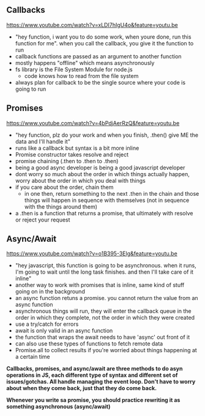 ## Callbacks
https://www.youtube.com/watch?v=xLDI7hIgU4o&feature=youtu.be

- "hey function, i want you to do some work, when youre done, run this function for me". when you call the callback, you give it the function to run
- callback functions are passed as an argument to another function
- mostly happens "offline" which means asynchronously 
- fs library is the File System Module for node.js
  - code knows how to read from the file system
- always plan for callback to be the single source where your code is going to run

## Promises
https://www.youtube.com/watch?v=4bPdjAerRzQ&feature=youtu.be

- "hey function, plz do your work and when you finish, .then() give ME the data and I'll handle it"
- runs like a callback but syntax is a bit more inline
- Promise constructor takes resolve and reject
- promise chaining (.then to .then to .then)
- being a good async developer is being a good javascript developer
- dont worry so much about the order in which things actually happen, worry about the order in which you deal with things
- if you care about the order, chain them
  - in one then, return something to the next .then in the chain and those things will happen in sequence with themselves (not in sequence with the things around them)
- a .then is a function that returns a promise, that ultimately with resolve or reject your request 

## Async/Await
https://www.youtube.com/watch?v=o1B395-3Elg&feature=youtu.be

- "hey javascript, this function is going to be asynchronous. when it runs, I'm going to wait until the long task finishes. and then I'll take care of it inline"
- another way to work with promises that is inline, same kind of stuff going on in the background
- an async function retuns a promise. you cannot return the value from an async function
- asynchronous things will run, they will enter the callback queue in the order in which they complete, not the order in which they were created
- use a try/catch for errors 
- await is only valid in an async function 
- the function that wraps the await needs to have 'async' out front of it
- can also use these types of functions to fetch remote data
- Promise.all to collect results if you're worried about things happening at a certain time



**Callbacks, promises, and async/await are three methods to do asyn operations in JS, each different type of syntax and different set of issues/gotchas. All handle managing the event loop. Don't have to worry about when they come back, just that they do come back.** 

**Whenever you write sa promise, you should practice rewriting it as something asynchronous (async/await)**

